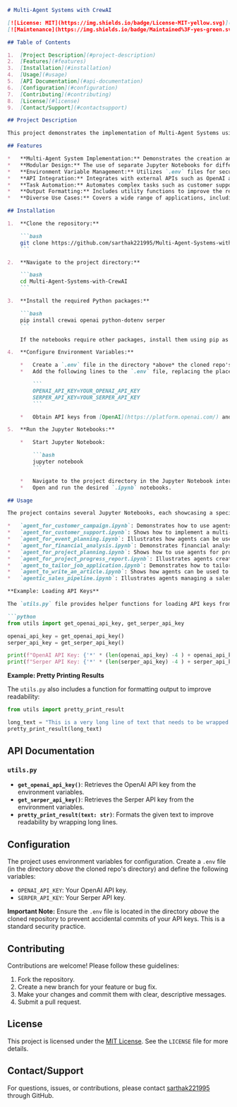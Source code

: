 ```markdown
# Multi-Agent Systems with CrewAI

[![License: MIT](https://img.shields.io/badge/License-MIT-yellow.svg)](https://opensource.org/licenses/MIT)
[![Maintenance](https://img.shields.io/badge/Maintained%3F-yes-green.svg)](https://GitHub.com/sarthak221995/Multi-Agent-Systems-with-CrewAI/graphs/commit-activity)

## Table of Contents

1.  [Project Description](#project-description)
2.  [Features](#features)
3.  [Installation](#installation)
4.  [Usage](#usage)
5.  [API Documentation](#api-documentation)
6.  [Configuration](#configuration)
7.  [Contributing](#contributing)
8.  [License](#license)
9.  [Contact/Support](#contactsupport)

## Project Description

This project demonstrates the implementation of Multi-Agent Systems using the CrewAI framework. It provides a collection of Jupyter Notebooks illustrating how to leverage multiple agents to perform diverse tasks, automating processes across various domains.

## Features

*   **Multi-Agent System Implementation:** Demonstrates the creation and orchestration of multiple intelligent agents using CrewAI.
*   **Modular Design:** The use of separate Jupyter Notebooks for different use cases promotes modularity and allows for easy extension of the system.
*   **Environment Variable Management:** Utilizes `.env` files for secure storage and management of API keys and other sensitive information.
*   **API Integration:** Integrates with external APIs such as OpenAI and Serper, enabling agents to access a wide range of information and capabilities.
*   **Task Automation:** Automates complex tasks such as customer support, financial analysis, and project planning through multi-agent collaboration.
*   **Output Formatting:** Includes utility functions to improve the readability of the output generated by the agents.
*   **Diverse Use Cases:** Covers a wide range of applications, including customer campaigns, customer support, event planning, financial analysis, project planning, job application tailoring, article writing, and sales pipeline management.

## Installation

1.  **Clone the repository:**

    ```bash
    git clone https://github.com/sarthak221995/Multi-Agent-Systems-with-CrewAI.git
    ```

2.  **Navigate to the project directory:**

    ```bash
    cd Multi-Agent-Systems-with-CrewAI
    ```

3.  **Install the required Python packages:**

    ```bash
    pip install crewai openai python-dotenv serper
    ```

    If the notebooks require other packages, install them using pip as well.

4.  **Configure Environment Variables:**

    *   Create a `.env` file in the directory *above* the cloned repo's directory (very important).  This is crucial for security, preventing API keys from being committed to the repository.
    *   Add the following lines to the `.env` file, replacing the placeholders with your actual API keys:

        ```
        OPENAI_API_KEY=YOUR_OPENAI_API_KEY
        SERPER_API_KEY=YOUR_SERPER_API_KEY
        ```

    *   Obtain API keys from [OpenAI](https://platform.openai.com/) and [Serper](https://serper.dev/).

5.  **Run the Jupyter Notebooks:**

    *   Start Jupyter Notebook:

        ```bash
        jupyter notebook
        ```

    *   Navigate to the project directory in the Jupyter Notebook interface.
    *   Open and run the desired `.ipynb` notebooks.

## Usage

The project contains several Jupyter Notebooks, each showcasing a specific use case. Here's a brief overview:

*   `agent_for_customer_campaign.ipynb`: Demonstrates how to use agents for customer campaigns.
*   `agent_for_customer_support.ipynb`: Shows how to implement a multi-agent system for customer support.
*   `agent_for_event_planning.ipynb`: Illustrates how agents can be used for event planning, utilizing `venue_details.json` for venue information.
*   `agent_for_financial_analysis.ipynb`: Demonstrates financial analysis using agents.
*   `agent_for_project_planning.ipynb`: Shows how to use agents for project planning.
*   `agent_for_project_progress_report.ipynb`: Illustrates agents creating project progress reports.
*   `agent_to_tailor_job_application.ipynb`: Demonstrates how to tailor job applications using agents.
*   `agent_to_write_an_article.ipynb`: Shows how agents can be used to write articles.
*   `agentic_sales_pipeline.ipynb`: Illustrates agents managing a sales pipeline.

**Example: Loading API Keys**

The `utils.py` file provides helper functions for loading API keys from environment variables:

```python
from utils import get_openai_api_key, get_serper_api_key

openai_api_key = get_openai_api_key()
serper_api_key = get_serper_api_key()

print(f"OpenAI API Key: {'*' * (len(openai_api_key) -4 ) + openai_api_key[-4:] if openai_api_key else 'Not Found'}")
print(f"Serper API Key: {'*' * (len(serper_api_key) -4 ) + serper_api_key[-4:] if serper_api_key else 'Not Found'}")
```

**Example: Pretty Printing Results**

The `utils.py` also includes a function for formatting output to improve readability:

```python
from utils import pretty_print_result

long_text = "This is a very long line of text that needs to be wrapped to improve readability."
pretty_print_result(long_text)
```

## API Documentation

### `utils.py`

*   **`get_openai_api_key()`**: Retrieves the OpenAI API key from the environment variables.
*   **`get_serper_api_key()`**: Retrieves the Serper API key from the environment variables.
*   **`pretty_print_result(text: str)`**: Formats the given text to improve readability by wrapping long lines.

## Configuration

The project uses environment variables for configuration. Create a `.env` file (in the directory *above* the cloned repo's directory) and define the following variables:

*   `OPENAI_API_KEY`: Your OpenAI API key.
*   `SERPER_API_KEY`: Your Serper API key.

**Important Note:** Ensure the `.env` file is located in the directory *above* the cloned repository to prevent accidental commits of your API keys.  This is a standard security practice.

## Contributing

Contributions are welcome! Please follow these guidelines:

1.  Fork the repository.
2.  Create a new branch for your feature or bug fix.
3.  Make your changes and commit them with clear, descriptive messages.
4.  Submit a pull request.

## License

This project is licensed under the [MIT License](LICENSE).  See the `LICENSE` file for more details.

## Contact/Support

For questions, issues, or contributions, please contact [sarthak221995](https://github.com/sarthak221995) through GitHub.
```